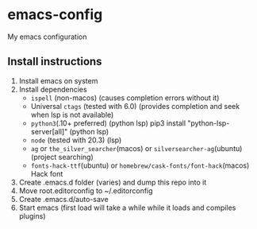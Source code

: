 # emacs-config
My emacs configuration

## Install instructions
1. Install emacs on system
2. Install dependencies
   - `ispell` (non-macos) (causes completion errors without it)
   - Universal `ctags` (tested with 6.0) (provides completion and seek when lsp is not available)
   - `python3`(.10+ preferred) (python lsp) pip3 install "python-lsp-server[all]" (python lsp)
   - `node` (tested with 20.3) (lsp)
   - `ag` or `the_silver_searcher`(macos) or `silversearcher-ag`(ubuntu) (project searching)
   - `fonts-hack-ttf`(ubuntu) or `homebrew/cask-fonts/font-hack`(macos) Hack font
3. Create .emacs.d folder (varies) and dump this repo into it
4. Move root.editorconfig to ~/.editorconfig
5. Create .emacs.d/auto-save
6. Start emacs (first load will take a while while it loads and compiles plugins)
